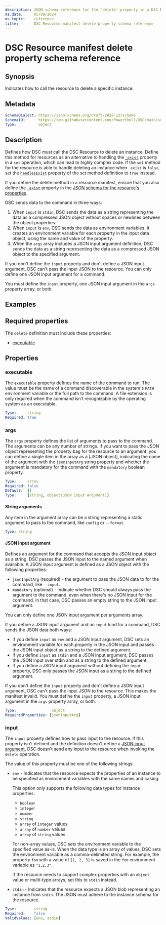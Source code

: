 ```yaml
---
description: JSON schema reference for the 'delete' property in a DSC Resource manifest
ms.date:     05/09/2024
ms.topic:    reference
title:       DSC Resource manifest delete property schema reference
---
```


# DSC Resource manifest delete property schema reference

## Synopsis

Indicates how to call the resource to delete a specific instance.

## Metadata

```yaml
SchemaDialect: https://json-schema.org/draft/2020-12/schema
SchemaID:      https://raw.githubusercontent.com/PowerShell/DSC/main/schemas/2024/04/resource/manifest.delete.json
Type:          object
```

## Description

Defines how DSC must call the DSC Resource to delete an instance. Define this method for resources
as an alternative to handling the [`_exist`][01] property in a `set` operation, which can lead to
highly complex code. If the `set` method for the resource is able to handle deleting an instance
when `_exist` is `false`, set the [`handlesExist`][02] property of the set method definition to
`true` instead.

If you define the delete method in a resource manifest, ensure that you also define the
[`_exist`][01] property in the [JSON schema for the resource's properties][03].

DSC sends data to the command in three ways:

1. When `input` is `stdin`, DSC sends the data as a string representing the data as a compressed
   JSON object without spaces or newlines between the object properties.
1. When `input` is `env`, DSC sends the data as environment variables. It creates an environment
   variable for each property in the input data object, using the name and value of the property.
1. When the `args` array includes a JSON input argument definition, DSC sends the data as a string
   representing the data as a compressed JSON object to the specified argument.

If you don't define the `input` property and don't define a JSON input argument, DSC can't pass the
input JSON to the resource. You can only define one JSON input argument for a command.

You must define the `input` property, one JSON input argument in the `args` property array, or
both.

## Examples

## Required properties

The `delete` definition must include these properties:

- [executable](#executable)

## Properties

### executable

The `executable` property defines the name of the command to run. The value must be the name of a
command discoverable in the system's `PATH` environment variable or the full path to the command. A
file extension is only required when the command isn't recognizable by the operating system as an
executable.

```yaml
Type:     string
Required: true
```

### args

The `args` property defines the list of arguments to pass to the command. The arguments can be any
number of strings. If you want to pass the JSON object representing the property bag for the
resource to an argument, you can define a single item in the array as a [JSON object], indicating the
name of the argument with the `jsonInputArg` string property and whether the argument is mandatory
for the command with the `mandatory` boolean property.

```yaml
Type:     array
Required: false
Default:  []
Type:     [string, object(JSON Input Argument)]
```

#### String arguments

Any item in the argument array can be a string representing a static argument to pass to the
command, like `config` or `--format`.

```yaml
Type: string
```

#### JSON input argument

Defines an argument for the command that accepts the JSON input object as a string. DSC passes the
JSON input to the named argument when available. A JSON input argument is defined as a JSON object with the following properties:

- `jsonInputArg` (required) - the argument to pass the JSON data to for the command, like `--input`.
- `mandatory` (optional) - Indicate whether DSC should always pass the argument to the command,
  even when there's no JSON input for the command. In that case, DSC passes an empty string to the
  JSON input argument.

You can only define one JSON input argument per arguments array.

If you define a JSON input argument and an `input` kind for a command, DSC sends the JSON data both
ways:

- If you define `input` as `env` and a JSON input argument, DSC sets an environment variable for
  each property in the JSON input and passes the JSON input object as a string to the defined
  argument.
- If you define `input` as `stdin` and a JSON input argument, DSC passes the JSON input over stdin
  and as a string to the defined argument.
- If you define a JSON input argument without defining the `input` property, DSC only passes the
  JSON input as a string to the defined argument.

If you don't define the `input` property and don't define a JSON input argument, DSC can't pass the
input JSON to the resource. This makes the manifest invalid. You must define the `input` property,
a JSON input argument in the `args` property array, or both.

```yaml
Type:                object
RequiredProperties: [jsonInputArg]
```

### input

The `input` property defines how to pass input to the resource. If this property isn't defined and
the definition doesn't define a [JSON input argument](#json-input-argument), DSC doesn't send any
input to the resource when invoking the `delete` operation.

The value of this property must be one of the following strings:

- `env` - Indicates that the resource expects the properties of an instance to be specified as
  environment variables with the same names and casing.

  This option only supports the following data types for instance properties:

  - `boolean`
  - `integer`
  - `number`
  - `string`
  - `array` of `integer` values
  - `array` of `number` values
  - `array` of `string` values

  For non-array values, DSC sets the environment variable to the specified value as-is. When the
  data type is an array of values, DSC sets the environment variable as a comma-delimited string.
  For example, the property `foo` with a value of `[1, 2, 3]` is saved in the `foo` environment
  variable as `"1,2,3"`.

  If the resource needs to support complex properties with an `object` value or multi-type arrays,
  set this to `stdin` instead.
- `stdin` - Indicates that the resource expects a JSON blob representing an instance from `stdin`.
  The JSON must adhere to the instance schema for the resource.

```yaml
Type:        string
Required:    false
ValidValues: [env, stdin]
```

<!-- Link reference definitions -->
[01]: ../properties/exist.md
[02]: set.md#handlesexist
[03]: schema/property.md
